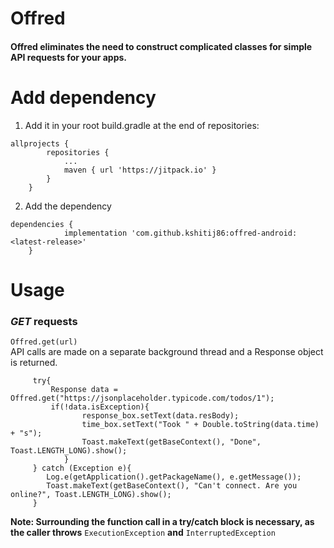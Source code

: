 # Offred

#### Offred eliminates the need to construct complicated classes for simple API requests for your apps. 

# Add dependency

1. Add it in your root build.gradle at the end of repositories:
```
allprojects {
		repositories {
			...
			maven { url 'https://jitpack.io' }
		}
	}
```

2. Add the dependency
```
dependencies {
	        implementation 'com.github.kshitij86:offred-android:<latest-release>'
	}
```


# Usage

### _GET_ requests

 ```Offred.get(url)``` <br>
API calls are made on a separate background thread and a Response object is returned.

```
	 try{
         Response data = Offred.get("https://jsonplaceholder.typicode.com/todos/1");
         if(!data.isException){
                response_box.setText(data.resBody);
                time_box.setText("Took " + Double.toString(data.time) + "s");
                Toast.makeText(getBaseContext(), "Done", Toast.LENGTH_LONG).show();
            }
     } catch (Exception e){
        Log.e(getApplication().getPackageName(), e.getMessage());
        Toast.makeText(getBaseContext(), "Can't connect. Are you online?", Toast.LENGTH_LONG).show();
     }
```

**Note: Surrounding the function call in a try/catch block is necessary, as the caller throws** ```ExecutionException``` **and** ```InterruptedException``` 


